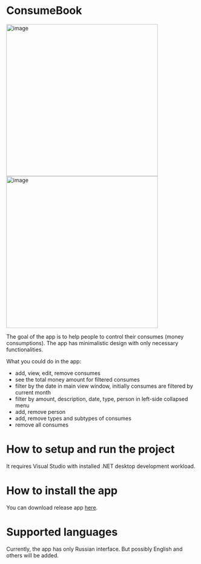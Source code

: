 # ConsumeBook
<img width="400" alt="image" src="https://user-images.githubusercontent.com/47476498/201545528-2401e505-3ea6-47ac-90e7-4fbe0d4a18d8.png"> <img width="400" alt="image" src="https://user-images.githubusercontent.com/47476498/201545492-6b02f3a1-6513-4b87-b792-945c176326f2.png">

The goal of the app is to help people to control their consumes (money consumptions). The app has minimalistic design with only necessary functionalities.

What you could do in the app:
- add, view, edit, remove consumes
- see the total money amount for filtered consumes
- filter by the date in main view window, initially consumes are filtered by current month
- filter by amount, description, date, type, person in left-side collapsed menu
- add, remove person
- add, remove types and subtypes of consumes
- remove all consumes

# How to setup and run the project
It requires Visual Studio with installed .NET desktop development workload.

# How to install the app
You can download release app [here](https://github.com/alexandrborisovyg/ConsumeBook/releases).

# Supported languages
Currently, the app has only Russian interface. But possibly English and others will be added.
